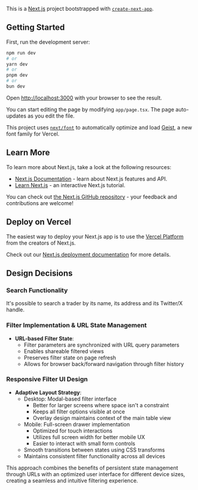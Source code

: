 This is a [Next.js](https://nextjs.org) project bootstrapped with [`create-next-app`](https://nextjs.org/docs/app/api-reference/cli/create-next-app).

## Getting Started

First, run the development server:

```bash
npm run dev
# or
yarn dev
# or
pnpm dev
# or
bun dev
```

Open [http://localhost:3000](http://localhost:3000) with your browser to see the result.

You can start editing the page by modifying `app/page.tsx`. The page auto-updates as you edit the file.

This project uses [`next/font`](https://nextjs.org/docs/app/building-your-application/optimizing/fonts) to automatically optimize and load [Geist](https://vercel.com/font), a new font family for Vercel.

## Learn More

To learn more about Next.js, take a look at the following resources:

- [Next.js Documentation](https://nextjs.org/docs) - learn about Next.js features and API.
- [Learn Next.js](https://nextjs.org/learn) - an interactive Next.js tutorial.

You can check out [the Next.js GitHub repository](https://github.com/vercel/next.js) - your feedback and contributions are welcome!

## Deploy on Vercel

The easiest way to deploy your Next.js app is to use the [Vercel Platform](https://vercel.com/new?utm_medium=default-template&filter=next.js&utm_source=create-next-app&utm_campaign=create-next-app-readme) from the creators of Next.js.

Check out our [Next.js deployment documentation](https://nextjs.org/docs/app/building-your-application/deploying) for more details.

## Design Decisions

### Search Functionality
It's possible to search a trader by its name, its address and its Twitter/X handle. 

### Filter Implementation & URL State Management
- **URL-based Filter State**:
  - Filter parameters are synchronized with URL query parameters
  - Enables shareable filtered views
  - Preserves filter state on page refresh
  - Allows for browser back/forward navigation through filter history
  

### Responsive Filter UI Design
- **Adaptive Layout Strategy**:
  - Desktop: Modal-based filter interface
    - Better for larger screens where space isn't a constraint
    - Keeps all filter options visible at once
    - Overlay design maintains context of the main table view
  - Mobile: Full-screen drawer implementation
    - Optimized for touch interactions
    - Utilizes full screen width for better mobile UX
    - Easier to interact with small form controls
  - Smooth transitions between states using CSS transforms
  - Maintains consistent filter functionality across all devices

This approach combines the benefits of persistent state management through URLs with an optimized user interface for different device sizes, creating a seamless and intuitive filtering experience.

